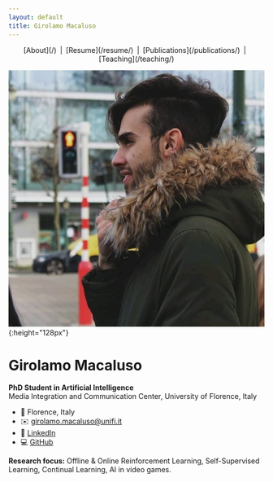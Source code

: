 ```yaml
---
layout: default
title: Girolamo Macaluso
---
```


<nav style="text-align:center; margin-bottom:1em;">
[About](/) | [Resume](/resume/) | [Publications](/publications/) | [Teaching](/teaching/)
</nav>


![Photo of Girolamo](/assets/image.jpg){:height="128px"}

# Girolamo Macaluso

**PhD Student in Artificial Intelligence**  
Media Integration and Communication Center, University of Florence, Italy

- 📍 Florence, Italy  
- ✉️ [girolamo.macaluso@unifi.it](mailto:girolamo.macaluso@unifi.it)  
- 🔗 [LinkedIn](https://linkedin.com/in/girolamo-macaluso-b50571164)  
- 💻 [GitHub](https://github.com/ganjiro)

**Research focus:** Offline & Online Reinforcement Learning, Self-Supervised Learning, Continual Learning, AI in video games.
